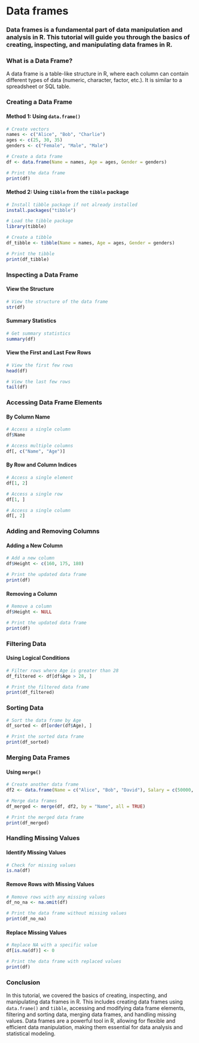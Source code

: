 # Data frames
### Data frames is a fundamental part of data manipulation and analysis in R. This tutorial will guide you through the basics of creating, inspecting, and manipulating data frames in R.

### What is a Data Frame?

A data frame is a table-like structure in R, where each column can contain different types of data (numeric, character, factor, etc.). It is similar to a spreadsheet or SQL table.

### Creating a Data Frame

#### Method 1: Using `data.frame()`

```r
# Create vectors
names <- c("Alice", "Bob", "Charlie")
ages <- c(25, 30, 35)
genders <- c("Female", "Male", "Male")

# Create a data frame
df <- data.frame(Name = names, Age = ages, Gender = genders)

# Print the data frame
print(df)
```

#### Method 2: Using `tibble` from the `tibble` package

```r
# Install tibble package if not already installed
install.packages("tibble")

# Load the tibble package
library(tibble)

# Create a tibble
df_tibble <- tibble(Name = names, Age = ages, Gender = genders)

# Print the tibble
print(df_tibble)
```

### Inspecting a Data Frame

#### View the Structure

```r
# View the structure of the data frame
str(df)
```

#### Summary Statistics

```r
# Get summary statistics
summary(df)
```

#### View the First and Last Few Rows

```r
# View the first few rows
head(df)

# View the last few rows
tail(df)
```

### Accessing Data Frame Elements

#### By Column Name

```r
# Access a single column
df$Name

# Access multiple columns
df[, c("Name", "Age")]
```

#### By Row and Column Indices

```r
# Access a single element
df[1, 2]

# Access a single row
df[1, ]

# Access a single column
df[, 2]
```

### Adding and Removing Columns

#### Adding a New Column

```r
# Add a new column
df$Height <- c(160, 175, 180)

# Print the updated data frame
print(df)
```

#### Removing a Column

```r
# Remove a column
df$Height <- NULL

# Print the updated data frame
print(df)
```

### Filtering Data

#### Using Logical Conditions

```r
# Filter rows where Age is greater than 28
df_filtered <- df[df$Age > 28, ]

# Print the filtered data frame
print(df_filtered)
```

### Sorting Data

```r
# Sort the data frame by Age
df_sorted <- df[order(df$Age), ]

# Print the sorted data frame
print(df_sorted)
```

### Merging Data Frames

#### Using `merge()`

```r
# Create another data frame
df2 <- data.frame(Name = c("Alice", "Bob", "David"), Salary = c(50000, 55000, 60000))

# Merge data frames
df_merged <- merge(df, df2, by = "Name", all = TRUE)

# Print the merged data frame
print(df_merged)
```

### Handling Missing Values

#### Identify Missing Values

```r
# Check for missing values
is.na(df)
```

#### Remove Rows with Missing Values

```r
# Remove rows with any missing values
df_no_na <- na.omit(df)

# Print the data frame without missing values
print(df_no_na)
```

#### Replace Missing Values

```r
# Replace NA with a specific value
df[is.na(df)] <- 0

# Print the data frame with replaced values
print(df)
```

### Conclusion

In this tutorial, we covered the basics of creating, inspecting, and manipulating data frames in R. This includes creating data frames using `data.frame()` and `tibble`, accessing and modifying data frame elements, filtering and sorting data, merging data frames, and handling missing values. Data frames are a powerful tool in R, allowing for flexible and efficient data manipulation, making them essential for data analysis and statistical modeling.
